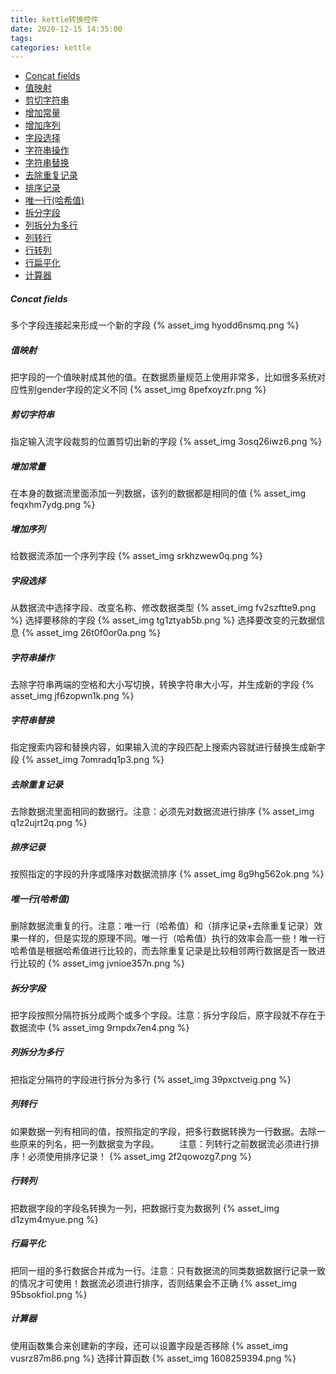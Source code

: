 ```yaml
---
title: kettle转换控件
date: 2020-12-15 14:35:00
tags:
categories: kettle
---
```


- [Concat fields](#Concat+fields)
- [值映射](#值映射)
- [剪切字符串](#剪切字符串)
- [增加常量](#增加常量)
- [增加序列](#增加序列)
- [字段选择](#字段选择)
- [字符串操作](#字符串操作)
- [字符串替换](#字符串替换)
- [去除重复记录](#去除重复记录)
- [排序记录](#排序记录)
- [唯一行(哈希值)](#唯一行(哈希值))
- [拆分字段](#拆分字段)
- [列拆分为多行](#列拆分为多行)
- [列转行](#列转行)
- [行转列](#行转列)
- [行扁平化](#行扁平化)
- [计算器](#计算器)

##### Concat fields
多个字段连接起来形成一个新的字段
{% asset_img hyodd6nsmq.png %}

##### 值映射
把字段的一个值映射成其他的值。在数据质量规范上使用非常多，比如很多系统对应性别gender字段的定义不同
{% asset_img 8pefxoyzfr.png %}

##### 剪切字符串
指定输入流字段裁剪的位置剪切出新的字段
{% asset_img 3osq26iwz6.png %}

##### 增加常量
在本身的数据流里面添加一列数据，该列的数据都是相同的值
{% asset_img feqxhm7ydg.png %}

##### 增加序列
给数据流添加一个序列字段
{% asset_img srkhzwew0q.png %}

##### 字段选择
从数据流中选择字段、改变名称、修改数据类型
{% asset_img fv2szftte9.png %}
选择要移除的字段
{% asset_img tg1ztyab5b.png %}
选择要改变的元数据信息
{% asset_img 26t0f0or0a.png %}

##### 字符串操作
去除字符串两端的空格和大小写切换，转换字符串大小写，并生成新的字段
{% asset_img jf6zopwn1k.png %}

##### 字符串替换
指定搜索内容和替换内容，如果输入流的字段匹配上搜索内容就进行替换生成新字段
{% asset_img 7omradq1p3.png %}

##### 去除重复记录
去除数据流里面相同的数据行。注意：必须先对数据流进行排序
{% asset_img q1z2ujrt2q.png %}

##### 排序记录
按照指定的字段的升序或降序对数据流排序
{% asset_img 8g9hg562ok.png %}

##### 唯一行(哈希值)
删除数据流重复的行。注意：唯一行（哈希值）和（排序记录+去除重复记录）效果一样的，但是实现的原理不同。唯一行（哈希值）执行的效率会高一些！唯一行哈希值是根据哈希值进行比较的，而去除重复记录是比较相邻两行数据是否一致进行比较的
{% asset_img jvnioe357n.png %}

##### 拆分字段
把字段按照分隔符拆分成两个或多个字段。注意：拆分字段后，原字段就不存在于数据流中
{% asset_img 9rnpdx7en4.png %}

##### 列拆分为多行
把指定分隔符的字段进行拆分为多行
{% asset_img 39pxctveig.png %}

##### 列转行
如果数据一列有相同的值，按照指定的字段，把多行数据转换为一行数据。去除一些原来的列名，把一列数据变为字段。
　　注意：列转行之前数据流必须进行排序！必须使用排序记录！
{% asset_img 2f2qowozg7.png %}

##### 行转列
把数据字段的字段名转换为一列，把数据行变为数据列
{% asset_img d1zym4myue.png %}

##### 行扁平化
把同一组的多行数据合并成为一行。注意：只有数据流的同类数据数据行记录一致的情况才可使用！数据流必须进行排序，否则结果会不正确
{% asset_img 95bsokfiol.png %}

##### 计算器
使用函数集合来创建新的字段，还可以设置字段是否移除
{% asset_img vusrz87m86.png %}
选择计算函数
{% asset_img 1608259394.png %}

